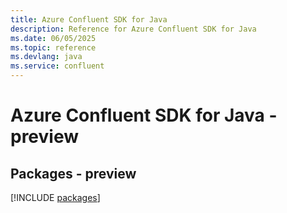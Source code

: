 ```yaml
---
title: Azure Confluent SDK for Java
description: Reference for Azure Confluent SDK for Java
ms.date: 06/05/2025
ms.topic: reference
ms.devlang: java
ms.service: confluent
---
```

# Azure Confluent SDK for Java - preview
## Packages - preview
[!INCLUDE [packages](confluent-index.md)]